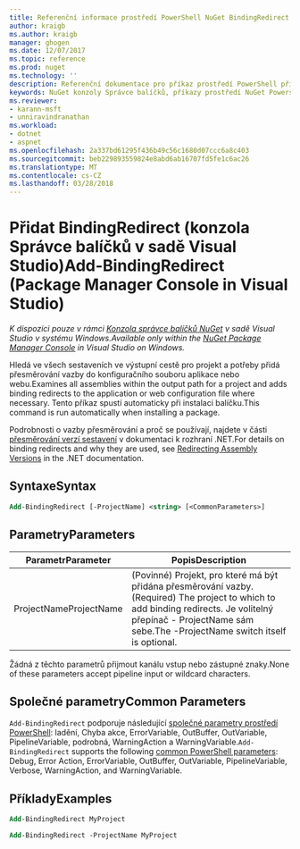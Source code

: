 ```yaml
---
title: Referenční informace prostředí PowerShell NuGet BindingRedirect | Microsoft Docs
author: kraigb
ms.author: kraigb
manager: ghogen
ms.date: 12/07/2017
ms.topic: reference
ms.prod: nuget
ms.technology: ''
description: Referenční dokumentace pro příkaz prostředí PowerShell přidat BindingRedirect v konzole Správce balíčků NuGet v sadě Visual Studio.
keywords: NuGet konzoly Správce balíčků, příkazy prostředí NuGet Powershell, NuGet Powershell odkaz, přidat BindingRedirect
ms.reviewer:
- karann-msft
- unniravindranathan
ms.workload:
- dotnet
- aspnet
ms.openlocfilehash: 2a337bd61295f436b49c56c1680d07ccc6a8c403
ms.sourcegitcommit: beb229893559824e8abd6ab16707fd5fe1c6ac26
ms.translationtype: MT
ms.contentlocale: cs-CZ
ms.lasthandoff: 03/28/2018
---
```

# <a name="add-bindingredirect-package-manager-console-in-visual-studio"></a><span data-ttu-id="eb076-104">Přidat BindingRedirect (konzola Správce balíčků v sadě Visual Studio)</span><span class="sxs-lookup"><span data-stu-id="eb076-104">Add-BindingRedirect (Package Manager Console in Visual Studio)</span></span>

<span data-ttu-id="eb076-105">*K dispozici pouze v rámci [Konzola správce balíčků NuGet](package-manager-console.md) v sadě Visual Studio v systému Windows.*</span><span class="sxs-lookup"><span data-stu-id="eb076-105">*Available only within the [NuGet Package Manager Console](package-manager-console.md) in Visual Studio on Windows.*</span></span>

<span data-ttu-id="eb076-106">Hledá ve všech sestaveních ve výstupní cestě pro projekt a potřeby přidá přesměrování vazby do konfiguračního souboru aplikace nebo webu.</span><span class="sxs-lookup"><span data-stu-id="eb076-106">Examines all assemblies within the output path for a project and adds binding redirects to the application or web configuration file where necessary.</span></span> <span data-ttu-id="eb076-107">Tento příkaz spustí automaticky při instalaci balíčku.</span><span class="sxs-lookup"><span data-stu-id="eb076-107">This command is run automatically when installing a package.</span></span>

<span data-ttu-id="eb076-108">Podrobnosti o vazby přesměrování a proč se používají, najdete v části [přesměrování verzí sestavení](/dotnet/framework/configure-apps/redirect-assembly-versions) v dokumentaci k rozhraní .NET.</span><span class="sxs-lookup"><span data-stu-id="eb076-108">For details on binding redirects and why they are used, see [Redirecting Assembly Versions](/dotnet/framework/configure-apps/redirect-assembly-versions) in the .NET documentation.</span></span>

## <a name="syntax"></a><span data-ttu-id="eb076-109">Syntaxe</span><span class="sxs-lookup"><span data-stu-id="eb076-109">Syntax</span></span>

```ps
Add-BindingRedirect [-ProjectName] <string> [<CommonParameters>]
```

## <a name="parameters"></a><span data-ttu-id="eb076-110">Parametry</span><span class="sxs-lookup"><span data-stu-id="eb076-110">Parameters</span></span>

| <span data-ttu-id="eb076-111">Parametr</span><span class="sxs-lookup"><span data-stu-id="eb076-111">Parameter</span></span> | <span data-ttu-id="eb076-112">Popis</span><span class="sxs-lookup"><span data-stu-id="eb076-112">Description</span></span> |
| --- | --- |
| <span data-ttu-id="eb076-113">ProjectName</span><span class="sxs-lookup"><span data-stu-id="eb076-113">ProjectName</span></span> | <span data-ttu-id="eb076-114">(Povinné) Projekt, pro které má být přidána přesměrování vazby.</span><span class="sxs-lookup"><span data-stu-id="eb076-114">(Required) The project to which to add binding redirects.</span></span> <span data-ttu-id="eb076-115">Je volitelný přepínač - ProjectName sám sebe.</span><span class="sxs-lookup"><span data-stu-id="eb076-115">The -ProjectName switch itself is optional.</span></span> |

<span data-ttu-id="eb076-116">Žádná z těchto parametrů přijmout kanálu vstup nebo zástupné znaky.</span><span class="sxs-lookup"><span data-stu-id="eb076-116">None of these parameters accept pipeline input or wildcard characters.</span></span>

## <a name="common-parameters"></a><span data-ttu-id="eb076-117">Společné parametry</span><span class="sxs-lookup"><span data-stu-id="eb076-117">Common Parameters</span></span>

<span data-ttu-id="eb076-118">`Add-BindingRedirect` podporuje následující [společné parametry prostředí PowerShell](http://go.microsoft.com/fwlink/?LinkID=113216): ladění, Chyba akce, ErrorVariable, OutBuffer, OutVariable, PipelineVariable, podrobná, WarningAction a WarningVariable.</span><span class="sxs-lookup"><span data-stu-id="eb076-118">`Add-BindingRedirect` supports the following [common PowerShell parameters](http://go.microsoft.com/fwlink/?LinkID=113216): Debug, Error Action, ErrorVariable, OutBuffer, OutVariable, PipelineVariable, Verbose, WarningAction, and WarningVariable.</span></span>

## <a name="examples"></a><span data-ttu-id="eb076-119">Příklady</span><span class="sxs-lookup"><span data-stu-id="eb076-119">Examples</span></span>

```ps
Add-BindingRedirect MyProject

Add-BindingRedirect -ProjectName MyProject
```